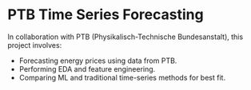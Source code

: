# PTB Time Series Forecasting

In collaboration with PTB (Physikalisch-Technische Bundesanstalt), this project involves:

- Forecasting energy prices using data from PTB.
- Performing EDA and feature engineering.
- Comparing ML and traditional time-series methods for best fit.
